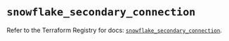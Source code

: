 # `snowflake_secondary_connection`

Refer to the Terraform Registry for docs: [`snowflake_secondary_connection`](https://registry.terraform.io/providers/snowflake-labs/snowflake/1.0.0/docs/resources/secondary_connection).
